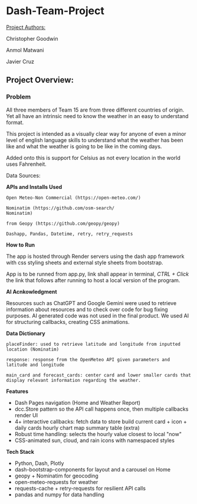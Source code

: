 # Dash-Team-Project

<u>Project Authors:</u>

Christopher Goodwin

Anmol Matwani

Javier Cruz


<h2>Project Overview:</h2>
<h3> Problem </h3>
<p>All three members of Team 15 are from three different countries of origin. Yet all have an intrinsic need to know the weather in an easy to understand format.</p>

This project is intended as a visually clear way for anyone of even a minor level of english language skills to understand what the weather has been like and what the weather is going to be like in the coming days.

Added onto this is support for Celsius as not every location in the world uses Fahrenheit.

Data Sources:

<b>APIs and Installs Used</b>
    
    Open Meteo-Non Commercial (https://open-meteo.com/)

    Nominatim (https://github.com/osm-search/
    Nominatim)
    
    from Geopy (https://github.com/geopy/geopy)

    Dashapp, Pandas, Datetime, retry, retry_requests

<b>How to Run</b>

The app is hosted through Render servers using the dash app framework with css styling sheets and external style sheets from bootstrap.

App is to be runned from app.py, link shall appear in terminal, <i> CTRL + Click </i> the link that follows after running to host a local version of the program.

<b> AI Acnkowledgment</b>
<p>Resources such as ChatGPT and Google Gemini were used to retrieve information about resources and to check over code for bug fixing purposes. AI generated code was not used in the final product. We used AI for structuring callbacks, creating CSS animations.</p>

<b>Data Dictionary</b>

    placeFinder: used to retrieve latitude and longitude from inputted location (Nominatim)

    response: response from the OpenMeteo API given parameters and latitude and longitude

    main_card and forecast_cards: center card and lower smaller cards that display relevant information regarding the weather.

<b>Features</b>

- Dash Pages navigation (Home and Weather Report)
- dcc.Store pattern so the API call happens once, then multiple callbacks render UI
- 4+ interactive callbacks:
   fetch data to store
   build current card + icon + daily cards
   hourly chart
   map
   summary table (extra)
- Robust time handling: selects the hourly value closest to local "now"
- CSS-animated sun, cloud, and rain icons with namespaced styles


<b>Tech Stack</b>

- Python, Dash, Plotly
- dash-bootstrap-components for layout and a carousel on Home
- geopy + Nominatim for geocoding
- open-meteo-requests for weather
- requests-cache + retry-requests for resilient API calls
- pandas and numpy for data handling



